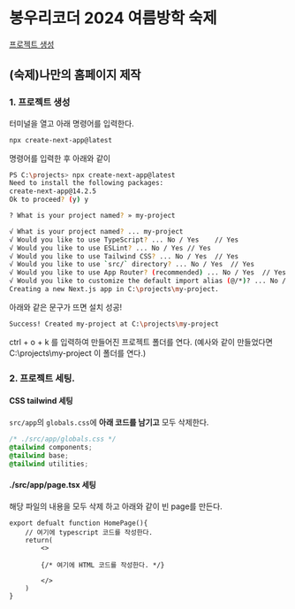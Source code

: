 # 봉우리코더 2024 여름방학 숙제



[프로젝트 생성](#1-프로젝트-생성)
## (숙제)나만의 홈페이지 제작


### 1. 프로젝트 생성
터미널을 열고 아래 명령어를 입력한다. 
```bash
npx create-next-app@latest
```

명령어를 입력한 후 아래와 같이 

```bash
PS C:\projects> npx create-next-app@latest
Need to install the following packages:
create-next-app@14.2.5
Ok to proceed? (y) y

? What is your project named? » my-project

√ What is your project named? ... my-project
√ Would you like to use TypeScript? ... No / Yes    // Yes
√ Would you like to use ESLint? ... No / Yes // Yes
√ Would you like to use Tailwind CSS? ... No / Yes  // Yes
√ Would you like to use `src/` directory? ... No / Yes  // Yes
√ Would you like to use App Router? (recommended) ... No / Yes  // Yes
√ Would you like to customize the default import alias (@/*)? ... No / Yes  // No
Creating a new Next.js app in C:\projects\my-project.
```


아래와 같은 문구가 뜨면 설치 성공!
```bash
Success! Created my-project at C:\projects\my-project
```

ctrl + o + k 를 입력하여 만들어진 프로젝트 폴더를 연다. (예사와 같이 만들었다면 C:\projects\my-project 이 폴더를 연다.)


### 2. 프로젝트 세팅.

#### CSS tailwind 세팅
```src/app```의 ```globals.css```에 **아래 코드를 남기고** 모두 삭제한다.

```css
/* ./src/app/globals.css */
@tailwind components;
@tailwind base;
@tailwind utilities;
```

#### ./src/app/page.tsx 세팅
해당 파일의 내용을 모두 삭제 하고 아래와 같이 빈 page를 만든다.
```tsx
export defualt function HomePage(){
    // 여기에 typescript 코드를 작성한다.
    return(
        <>

        {/* 여기에 HTML 코드를 작성한다. */}
        
        </>
    )
}
```
